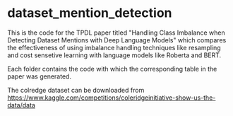 # dataset_mention_detection
This is the code for the TPDL paper titled "Handling Class Imbalance when Detecting Dataset Mentions with Deep Language Models" which compares the effectiveness of using imbalance handling techniques like resampling and cost sensetive learning with language models like Roberta and BERT.

Each folder contains the code with which the corresponding table in the paper was generated.

The colredge dataset can be downloaded from https://www.kaggle.com/competitions/coleridgeinitiative-show-us-the-data/data
